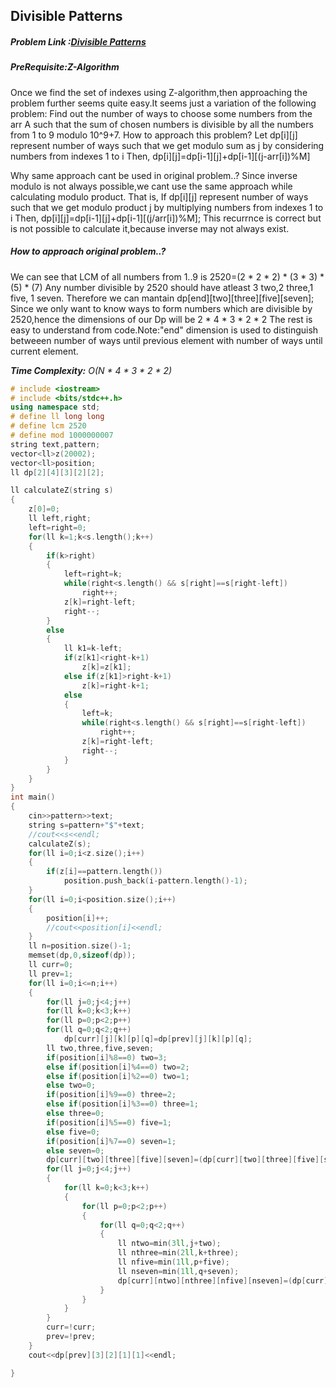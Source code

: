 ﻿## Divisible Patterns
##### Problem Link :[Divisible Patterns](https://hack.codingblocks.com/contests/c/141/1001)

##### PreRequisite:Z-Algorithm
Once we find the set of indexes using Z-algorithm,then approaching the problem further seems quite easy.It seems just a variation of the following problem: Find out the number of ways to choose some numbers from the arr A such that the sum of chosen numbers is divisible by all the numbers from 1 to 9 modulo 10^9+7.
How to approach this problem?
Let dp[i][j] represent number of ways such that we get modulo sum as j by considering numbers from indexes 1 to i
Then,
dp[i][j]=dp[i-1][j]+dp[i-1][(j-arr[i])%M]

Why same approach cant be used in original problem..?
Since inverse modulo is not always possible,we cant use the same approach while calculating modulo product.
That is,
If dp[i][j] represent number of ways such that we get modulo product j by multiplying numbers from indexes 1 to i
Then,
dp[i][j]=dp[i-1][j]+dp[i-1][(j/arr[i])%M];
This recurrnce is correct but is not possible to calculate it,because inverse may not always exist.

##### How to approach original problem..?
We can see that LCM of all numbers from 1..9 is 2520=(2 * 2 * 2) * (3 * 3) * (5) * (7)
Any number divisible by 2520 should have atleast 3 two,2 three,1 five, 1 seven.
Therefore we can mantain dp[end][two][three][five][seven];
Since we only want to know ways to form numbers which are divisible by 2520,hence the dimensions of our Dp will be 2 * 4 * 3 * 2 * 2
The rest is easy to understand from code.Note:"end" dimension is used to distinguish betweeen number of ways until previous element with number of ways until current element.

_**Time Complexity:** O(N * 4 * 3 * 2 * 2)_

```C++
# include <iostream>
# include <bits/stdc++.h>
using namespace std;
# define ll long long
# define lcm 2520
# define mod 1000000007
string text,pattern;
vector<ll>z(20002);
vector<ll>position;
ll dp[2][4][3][2][2];

ll calculateZ(string s)
{
	z[0]=0;
	ll left,right;
	left=right=0;
	for(ll k=1;k<s.length();k++)
	{
		if(k>right)
		{
			left=right=k;
			while(right<s.length() && s[right]==s[right-left])
				right++;
			z[k]=right-left;
			right--;
		}
		else
		{
			ll k1=k-left;
			if(z[k1]<right-k+1)
				z[k]=z[k1];
			else if(z[k1]>right-k+1)
				z[k]=right-k+1;
			else
			{
				left=k;
				while(right<s.length() && s[right]==s[right-left])
					right++;
				z[k]=right-left;
				right--;
			}
		}
	}
}
int main()
{
	cin>>pattern>>text;
	string s=pattern+"$"+text;
	//cout<<s<<endl;
	calculateZ(s);
	for(ll i=0;i<z.size();i++)
	{
		if(z[i]==pattern.length())
			position.push_back(i-pattern.length()-1);
	}
	for(ll i=0;i<position.size();i++)
    {
        position[i]++;
        //cout<<position[i]<<endl;
    }
    ll n=position.size()-1;
    memset(dp,0,sizeof(dp));
    ll curr=0;
    ll prev=1;
    for(ll i=0;i<=n;i++)
    {
        for(ll j=0;j<4;j++)
        for(ll k=0;k<3;k++)
        for(ll p=0;p<2;p++)
        for(ll q=0;q<2;q++)
            dp[curr][j][k][p][q]=dp[prev][j][k][p][q];
    	ll two,three,five,seven;
    	if(position[i]%8==0) two=3;
    	else if(position[i]%4==0) two=2;
   	    else if(position[i]%2==0) two=1;
    	else two=0;
    	if(position[i]%9==0) three=2;
    	else if(position[i]%3==0) three=1;
    	else three=0;
    	if(position[i]%5==0) five=1;
    	else five=0;
        if(position[i]%7==0) seven=1;
    	else seven=0;
    	dp[curr][two][three][five][seven]=(dp[curr][two][three][five][seven]+1)%mod;
    	for(ll j=0;j<4;j++)
    	{
    		for(ll k=0;k<3;k++)
    		{
    			for(ll p=0;p<2;p++)
    			{
    				for(ll q=0;q<2;q++)
    				{
    					ll ntwo=min(3ll,j+two);
    					ll nthree=min(2ll,k+three);
    					ll nfive=min(1ll,p+five);
    					ll nseven=min(1ll,q+seven);
    					dp[curr][ntwo][nthree][nfive][nseven]=(dp[curr][ntwo][nthree][nfive][nseven]+dp[prev][j][k][p][q])%mod;
					}
    			}
    		}
    	}
    	curr=!curr;
    	prev=!prev;
    }
    cout<<dp[prev][3][2][1][1]<<endl;

}
```
